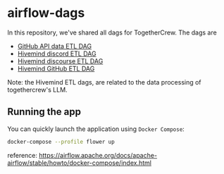 # airflow-dags

In this repository, we've shared all dags for TogetherCrew. The dags are

- [GitHub API data ETL DAG](https://github.com/TogetherCrew/airflow-dags/blob/main/dags/github.py)
- [Hivemind discord ETL DAG](https://github.com/TogetherCrew/airflow-dags/blob/main/dags/hivemind_discord_etl.py)
- [Hivemind discourse ETL DAG](https://github.com/TogetherCrew/airflow-dags/blob/main/dags/hivemind_discourse_etl.py)
- [Hivemind GitHub ETL DAG](https://github.com/TogetherCrew/airflow-dags/blob/main/dags/hivemind_github_etl.py)

Note: the Hivemind ETL dags, are related to the data processing of togethercrew's LLM.

## Running the app

You can quickly launch the application using `Docker Compose`:

```bash
docker-compose --profile flower up
```
reference: https://airflow.apache.org/docs/apache-airflow/stable/howto/docker-compose/index.html
